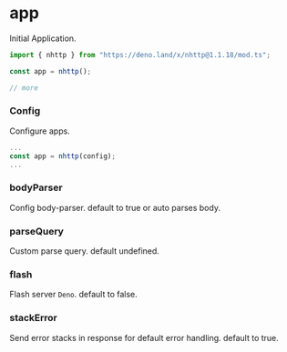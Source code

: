 # app
Initial Application.

```js
import { nhttp } from "https://deno.land/x/nhttp@1.1.18/mod.ts";

const app = nhttp();

// more
```

### Config
Configure apps.

```js
...
const app = nhttp(config);
...
```
### bodyParser
Config body-parser. default to true or auto parses body.
### parseQuery
Custom parse query. default undefined.
### flash
Flash server `Deno`. default to false.
### stackError
Send error stacks in response for default error handling. default to true.